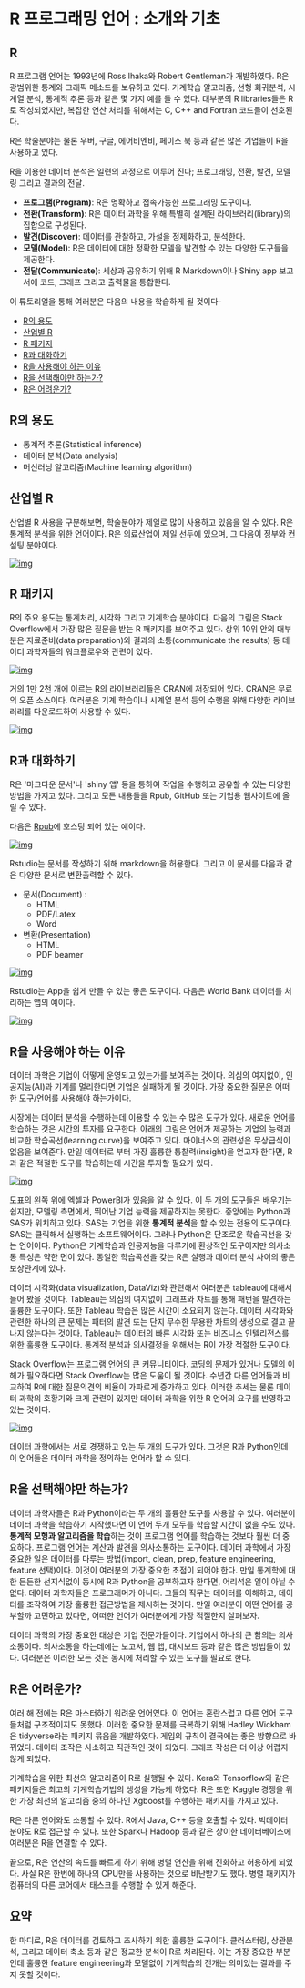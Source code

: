 # R 프로그래밍 언어 : 소개와 기초



## R

R 프로그램 언어는 1993년에 Ross Ihaka와 Robert Gentleman가 개발하였다. R은 광범위한 통계와 그래픽 메소드를 보유하고 있다. 기계학습 알고리즘, 선형 회귀분석, 시계열 분석, 통계적 추론 등과 같은 몇 가지 예를 들 수 있다.  대부분의 R libraries들은 R로 작성되었지만, 복잡한 연산 처리를 위해서는 C, C++ and Fortran 코드들이 선호된다.

R은 학술분야는 물론 우버, 구글, 에어비엔비, 페이스 북 등과 같은 많은 기업들이 R을 사용하고 있다.

R을 이용한 데이터 분석은 일련의 과정으로 이루어 진다; 프로그래밍, 전환, 발견, 모델링 그리고 결과의 전달.

- **프로그램(Program)**: R은 명확하고 접속가능한 프로그래밍 도구이다.
- **전환(Transform)**: R은 데이터 과학을 위해 특별히 설계된 라이브러리(library)의 집합으로 구성된다.
- **발견(Discover)**: 데이터를 관찰하고, 가설을 정제화하고, 분석한다.
- **모델(Model)**: R은 데이터에 대한 정확한 모델을 발견할 수 있는 다양한 도구들을 제공한다.
- **전달(Communicate)**: 세상과 공유하기 위해 R Markdown이나 Shiny app 보고서에 코드, 그래프 그리고 출력물을 통합한다.

이 튜토리얼을 통해 여러분은 다음의 내용을 학습하게 될 것이다-

- [R의 용도](./r-programming-introduction-basics_kr.html#1)
- [산업별 R](./r-programming-introduction-basics_kr.html#2)
- [R 패키지](./r-programming-introduction-basics_kr.html#3)
- [R과 대화하기](./r-programming-introduction-basics_kr.html#4)
- [R을 사용해야 하는 이유](./r-programming-introduction-basics_kr.html#5)
- [R을 선택해야만 하는가?](./r-programming-introduction-basics_kr.html#6)
- [R은 어려운가?](./r-programming-introduction-basics_kr.html#7)



## R의 용도

- 통계적 추론(Statistical inference)
- 데이터 분석(Data analysis)
- 머신러닝 알고리즘(Machine learning algorithm)



## 산업별 R

산업별 R 사용을 구분해보면, 학술분야가 제일로 많이 사용하고 있음을 알 수 있다. R은 통계적 분석을 위한 언어이다. R은 의료산업이 제일 선두에 있으며, 그 다음이 정부와 컨설팅 분야이다.

[![img](https://www.guru99.com/images/r_programming/032918_1002_WhatisRProg1.png)](https://www.guru99.com/images/r_programming/032918_1002_WhatisRProg1.png)

## R 패키지

R의 주요 용도는 통계처리, 시각화 그리고 기계학습 분야이다. 다음의 그림은 Stack Overflow에서 가장 많은 질문을 받는 R 패키지를 보여주고 있다. 상위 10위 안의 대부분은 자료준비(data preparation)와 결과의 소통(communicate the results) 등 데이터 과학자들의 워크플로우와 관련이 있다.



[![img](https://www.guru99.com/images/r_programming/032918_1002_WhatisRProg2.png)](https://www.guru99.com/images/r_programming/032918_1002_WhatisRProg2.png)



거의 1만 2천 개에 이르는 R의 라이브러리들은 CRAN에 저장되어 있다. CRAN은 무료의 오픈 소스이다. 여러분은 기계 학습이나 시계열 분석 등의 수행을 위해 다양한 라이브러리를 다운로드하여 사용할 수 있다.

[![img](https://www.guru99.com/images/r_programming/032918_1002_WhatisRProg3.jpg)](https://www.guru99.com/images/r_programming/032918_1002_WhatisRProg3.jpg)



## R과 대화하기

R은 '마크다운 문서'나 'shiny 앱' 등을 통하여 작업을 수행하고 공유할 수 있는 다양한 방법을 가지고 있다.  그리고 모든 내용들을 Rpub, GitHub 또는 기업용 웹사이트에 올릴 수 있다.

다음은 [Rpub](https://rpubs.com/)에 호스팅 되어 있는 예이다.

[![img](https://www.guru99.com/images/r_programming/032918_1002_WhatisRProg4.png)](https://www.guru99.com/images/r_programming/032918_1002_WhatisRProg4.png)

Rstudio는 문서를 작성하기 위해 markdown을 허용한다. 그리고 이 문서를 다음과 같은 다양한 문서로 변환출력할 수 있다. 

- 문서(Document) :
  - HTML
  - PDF/Latex
  - Word
- 변환(Presentation)
  - HTML
  - PDF beamer

[![img](https://www.guru99.com/images/r_programming/032918_1002_WhatisRProg5.png)](https://www.guru99.com/images/r_programming/032918_1002_WhatisRProg5.png)



Rstudio는 App을 쉽게 만들 수 있는 좋은 도구이다. 다음은 World Bank 데이터를 처리하는 앱의 예이다.



[![img](https://www.guru99.com/images/r_programming/032918_1002_WhatisRProg6.png)](https://www.guru99.com/images/r_programming/032918_1002_WhatisRProg6.png)



## R을 사용해야 하는 이유

데이터 과학은 기업이 어떻게 운영되고 있는가를 보여주는 것이다. 의심의 여지없이, 인공지능(AI)과 기계를 멀리한다면 기업은 실패하게 될 것이다. 가장 중요한 질문은 어떠한 도구/언어를 사용해야 하는가이다.

시장에는 데이터 분석을 수행하는데 이용할 수 있는 수 많은 도구가 있다. 새로운 언어를 학습하는 것은 시간의 투자를 요구한다. 아래의 그림은 언어가 제공하는 기업의 능력과 비교한 학습곡선(learning curve)을 보여주고 있다. 마이너스의 관련성은 무상급식이 없음을 보여준다. 만일 데이터로 부터 가장 훌륭한 통찰력(insight)을 얻고자 한다면, R과 같은 적절한 도구를 학습하는데 시간을 투자할 필요가 있다.

[![img](https://www.guru99.com/images/r_programming/032918_1002_WhatisRProg7.png)](https://www.guru99.com/images/r_programming/032918_1002_WhatisRProg7.png)

도표의 왼쪽 위에 엑셀과 PowerBI가 있음을 알 수 있다. 이 두 개의 도구들은 배우기는 쉽지만, 모델링 측면에서, 뛰어난 기업 능력을 제공하지는 못한다. 중앙에는 Python과 SAS가 위치하고 있다. SAS는 기업을 위한 **통계적 분석**을 할 수 있는 전용의 도구이다. SAS는 클릭해서 실행하는 소프트웨어이다. 그러나 Python은 단조로운 학습곡선을 갖는 언어이다. Python은 기계학습과 인공지능을 다루기에 환상적인 도구이지만 의사소통 특성은 약한 면이 있다. 동일한 학습곡선을 갖는 R은 실행과 데이터 분석 사이의 좋은 보상관계에 있다.

데이터 시각화(data visualization, DataViz)와 관련해서 여러분은 tableau에 대해서 들어 봤을 것이다. Tableau는 의심의 여지없이 그래프와 차트를 통해 패턴을 발견하는 훌륭한 도구이다. 또한 Tableau 학습은 많은 시간이 소요되지 않는다. 데이터 시각화와 관련한 하나의 큰 문제는 패터의 발견 또는 단지 무수한 무용한 차트의 생성으로 결고 끝나지 않는다는 것이다. Tableau는 데이터의 빠른 시각화 또는 비즈니스 인텔리전스를 위한 훌륭한 도구이다. 통계적 분석과 의사결정을 위해서는 R이 가장 적절한 도구이다.

Stack Overflow는 프로그램 언어의 큰 커뮤니티이다. 코딩의 문제가 있거나 모델의 이해가 필요하다면 Stack Overflow는 많은 도움이 될 것이다. 수년간 다른 언어들과 비교하여 R에 대한 질문의견의 비율이 가파르게 증가하고 있다. 이러한 추세는 물론 데이터 과학의 호황기와 크게 관련이 있지만 데이터 과학을 위한 R 언어의 요구를 반영하고 있는 것이다.

[![img](https://www.guru99.com/images/r_programming/032918_1002_WhatisRProg8.png)](https://www.guru99.com/images/r_programming/032918_1002_WhatisRProg8.png)

데이터 과학에서는 서로 경쟁하고 있는 두 개의 도구가 있다. 그것은 R과 Python인데 이 언어들은 데이터 과학을 정의하는 언어라 할 수 있다.



## R을 선택해야만 하는가?

데이터 과학자들은 R과 Python이라는 두 개의 훌륭한 도구를 사용할 수 있다. 여러분이 데이터 과학을 학습하기 시작했다면 이 언어 두개 모두를 학습할 시간이 없을 수도 있다. **통계적 모형과 알고리즘을 학습**하는 것이 프로그램 언어를 학습하는 것보다 훨씬 더 중요하다. 프로그램 언어는 계산과 발견을 의사소통하는 도구이다. 데이터 과학에서 가장 중요한 일은 데이터를 다루는 방법(import, clean, prep, feature engineering, feature 선택)이다. 이것이 여러분의 가장 중요한 초점이 되어야 한다. 만일 통계학에 대한 든든한 선지식없이 동시에 R과 Python을 공부하고자 한다면, 어리석은 일이 아닐 수 없다. 데이터 과학자들은 프로그래머가 아니다. 그들의 직무는 데이터를 이해하고, 데이터를 조작하여 가장 훌륭한 접근방법을 제시하는 것이다. 만일 여러분이 어떤 언어를 공부할까 고민하고 있다면, 어떠한 언어가 여러분에게 가장 적절한지 살펴보자.

데이터 과학의 가장 중요한 대상은 기업 전문가들이다. 기업에서 하나의 큰 함의는 의사소통이다. 의사소통을 하는데에는 보고서, 웹 앱, 대시보드 등과 같은 많은 방법들이 있다. 여러분은 이러한 모든 것은 동시에 처리할 수 있는 도구를 필요로 한다.



## R은 어려운가?

여러 해 전에는 R은 마스터하기 워려운 언어였다. 이 언어는 혼란스럽고 다른 언어 도구들처럼 구조적이지도 못했다. 이러한 중요한 문제를 극복하기 위해 Hadley Wickham은 tidyverse라는 패키지 묶음을 개발하였다. 게임의 규칙이 결국에는 좋은 방향으로 바뀌었다. 데이터 조작은 사소하고 직관적인 것이 되었다. 그래프 작성은 더 이상 어렵지 않게 되었다.

기계학습을 위한 최선의 알고리즘이 R로 실행될 수 있다. Kera와 Tensorflow와 같은 패키지들은 최고의 기계학습기법의 생성을 가능케 하였다. R은 또한 Kaggle 경쟁을 위한 가장 최선의 알고리즘 중의 하나인 Xgboost를 수행하는 패키지를 가지고 있다.

R은 다른 언어와도 소통할 수 있다. R에서 Java, C++ 등을 호출할 수 있다. 빅데이터 분야도 R로 접근할 수 있다. 또한 Spark나 Hadoop 등과 같은 상이한 데이터베이스에 여러분은 R을 연결할 수 있다.

끝으로, R은 연산의 속도를 빠르게 하기 위해 병렬 연산을 위해 진화하고 허용하게 되었다. 사실 R은 한번에 하나의 CPU만을 사용하는 것으로 비난받기도 했다. 병렬 패키지가 컴퓨터의 다른 코어에서 태스크를 수행할 수 있게 해준다.



## 요약

한 마디로, R은 데이터를 검토하고 조사하기 위한 훌륭한 도구이다. 클러스터링, 상관분석, 그리고 데이터 축소 등과 같은 정교한 분석이 R로 처리된다. 이는 가장 중요한 부분인데 훌륭한 feature engineering과 모델없이 기계학습의 전개는 의미있는 결과를 주지 못할 것이다.


